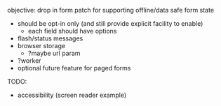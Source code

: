 objective: drop in form patch for supporting offline/data safe form state
- should be opt-in only (and still provide explicit facility to enable)
    - each field should have options
- flash/status messages
- browser storage
    - ?maybe url param
- ?worker
- optional future feature for paged forms

TODO:
- accessibility (screen reader example)